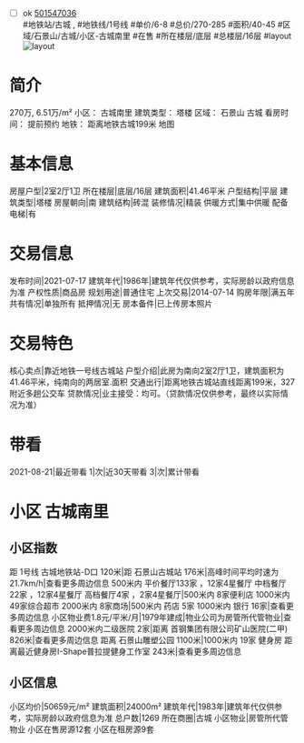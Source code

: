- [ ] ok [501547036](https://bj.5i5j.com/ershoufang/501547036.html)  
 #地铁站/古城 ,  #地铁线/1号线
#单价/6-8 #总价/270-285 #面积/40-45   #区域/石景山/古城/小区-古城南里 #在售 #所在楼层/底层 #总楼层/16层 #layout 
![layout](http://image2a.5i5j.com/bdir/layout/f37e923930394acaa25e0d1948754709.jpg_P5.jpg) 
# 简介 
 270万,  6.51万/m² 
小区： 古城南里
建筑类型： 塔楼
区域： 石景山 古城
看房时间： 提前预约
地铁： 距离地铁古城199米 地图
# 基本信息 
 房屋户型|2室2厅1卫
所在楼层|底层/16层
建筑面积|41.46平米
户型结构|平层
建筑类型|塔楼
房屋朝向|南
建筑结构|砖混
装修情况|精装
供暖方式|集中供暖
配备电梯|有
# 交易信息 
 发布时间|2021-07-17
建筑年代|1986年|建筑年代仅供参考，实际房龄以政府信息为准
产权性质|商品房
规划用途|普通住宅
上次交易|2014-07-14
购房年限|满五年
共有情况|单独所有
抵押情况|无
房本备件|已上传房本照片
# 交易特色 
 核心卖点|靠近地铁一号线古城站
户型介绍|此房为南向2室2厅1卫，建筑面积为41.46平米，纯南向的两居室.面积
交通出行|距离地铁古城站直线距离199米，327 附近多趟公交车
贷款情况|业主接受：均可。（贷款情况仅供参考，最终以实际情况为准）
# 带看 
 2021-08-21|最近带看	 1|次|近30天带看	 3|次|累计带看
# 小区 古城南里
## 小区指数 
 距 1号线 古城地铁站-D口 120米|距 石景山古城站 176米|高峰时间平均时速为21.7km/h|查看更多周边信息
500米内 平价餐厅133家 ，12家4星餐厅
中档餐厅22家 ，12家4星餐厅
高档餐厅4家 ，2家4星餐厅|500米内 8家便利店
1000米内 49家综合超市
2000米内 8家商场|500米内 药店 5家
1000米内 银行 16家|查看更多周边信息
小区物业费1.8元/平米/月|1979年建成|物业公司为房管所代管物业|查看更多周边信息
2000米内二级医院 2家|距离 首钢集团有限公司矿山医院(二甲)  826米|查看更多周边信息
距离 石景山雕塑公园 1100米|1000米内 19家 健身房
距离最近健身房I-Shape普拉提健身工作室 243米|查看更多周边信息
## 小区信息 
 小区均价|50659元/m²
建筑面积|24000m²
建筑年代|1983年|建筑年代仅供参考，实际房龄以政府信息为准
总户数|1269
所在商圈|古城
小区物业|房管所代管物业
小区在售房源12套
小区在租房源9套
